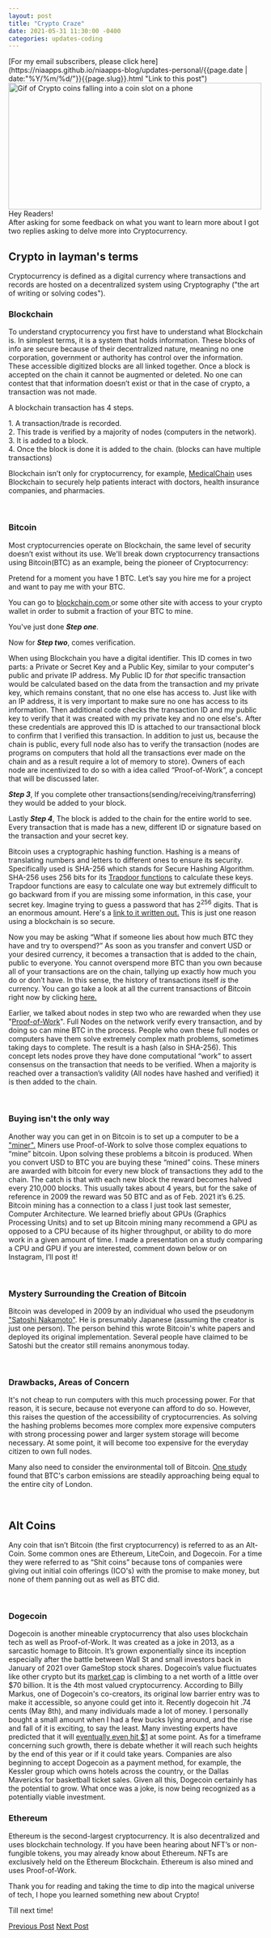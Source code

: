 ```yaml
---
layout: post
title: "Crypto Craze"
date: 2021-05-31 11:30:00 -0400
categories: updates-coding
---
```


 <meta name="description" content="Learn about Crypto!">
<!-- Need to copy/paste to each post: Don't forget to change updates-personal or updates-coding-->
<div class="feed" markdown="1">
 [For my email subscribers, please click here](https://niaapps.github.io/niaapps-blog/updates-personal/{{page.date | date:"%Y/%m/%d/"}}{{page.slug}}.html "Link to this post")
</div>

<div class="scale-img">
<img src="https://assets.ozy.com/ozy-prod/2021/05/cryptolead.gif" alt="Gif of Crypto coins falling into a coin slot on a phone" width="500px" height="250px">
</div>
Hey Readers! <br>
After asking for some feedback on what you want to learn more about I got two replies asking to delve more into Cryptocurrency. 

## Crypto in layman's terms
Cryptocurrency is defined as a digital currency where transactions and records are hosted on a decentralized system using Cryptography ("the art of writing or solving codes").

### Blockchain
To understand cryptocurrency you first have to understand what Blockchain is. In simplest terms, it is a system that holds information. These blocks of info are secure because of their decentralized nature, meaning no one corporation, government or authority has control over the information. These accessible digitized blocks are all linked together. Once a block is accepted on the chain it cannot be augmented or deleted. No one can contest that that information doesn’t exist or that in the case of crypto, a transaction was not made.

A blockchain transaction has 4 steps.   
<div>
    1. A transaction/trade is recorded.
    <br>
    2. This trade is verified by a majority of nodes (computers in the network). 
    <br>
    3. It is added to a block.
    <br>
    4. Once the block is done it is added to the chain. (blocks can have multiple transactions)
   
</div>

 Blockchain isn’t only for cryptocurrency, for example, <a href="https://youtu.be/CsxjlsBYmrI" target="_blank" title="Medical Chain video explaining MedicalChain">MedicalChain</a> uses Blockchain to securely help patients interact with doctors, health insurance companies, and pharmacies.

<br>

### Bitcoin

Most cryptocurrencies operate on Blockchain, the same level of security doesn’t exist without its use. We'll break down cryptocurrency transactions using Bitcoin(BTC) as an example, being the pioneer of Cryptocurrency:

Pretend for a moment you have 1 BTC. Let’s say you hire me for a project and want to pay me with your BTC.

You can go to <a href="https://www.blockchain.com/" target="_blank" title="Blockchain.com a trading platform">blockchain.com </a> or some other site with access to your crypto wallet in order to submit a fraction of your BTC to mine.

You've just done **_Step one_**.

Now for **_Step two_**, comes verification.

When using Blockchain you have a digital identifier. This ID comes in two parts: a Private or Secret Key and a Public Key, similar to your computer's public and private IP address. My Public ID for *that* specific transaction would be calculated based on the data from the transaction and my private key, which remains constant, that no one else has access to. Just like with an IP address, it is very important to make sure no one has access to its information. Then additional code checks the transaction ID and my public key to verify that it was created with my private key and no one else's. After these credentials are approved this ID is attached to our transactional block to confirm that I verified this transaction. In addition to just us, because the chain is public, every full node also has to verify the transaction (nodes are programs on computers that hold all the transactions ever made on the chain and as a result require a lot of memory to store). Owners of each node are incentivized to do so with a idea called “Proof-of-Work”, a concept that will be discussed later.

**_Step 3_**, If you complete other transactions(sending/receiving/transferring) they would be added to your block.

Lastly **_Step 4_**, The block is added to the chain for the entire world to see. Every transaction that is made has a new, different ID or signature based on the transaction and your secret key.

Bitcoin uses a cryptographic hashing function. Hashing is a means of translating numbers and letters to different ones to ensure its security. Specifically used is SHA-256 which stands for Secure Hashing Algorithm. SHA-256 uses 256 bits for its <a href="https://crypto.stackexchange.com/questions/10087/what-is-the-meaning-of-trapdoor-in-cryptography" target="_blank" title="An explanation on Trapdoor functions">Trapdoor functions</a> to calculate these keys. Trapdoor functions are easy to calculate one way but extremely difficult to go backward from if you are missing some information, in this case, your secret key. Imagine trying to guess a password that has 2<sup>256</sup> digits. That is an enormous amount. Here's a 
<a href="https://www.google.com/search?client=firefox-b-1-d&q=2%5E256+full+number" target="_blank" title="2^256 written out">link to it written out.</a> This is just one reason using a blockchain is so secure.

Now you may be asking “What if someone lies about how much BTC they have and try to overspend?” As soon as you transfer and convert USD or your desired currency, it becomes a transaction that is added to the chain, public to everyone. You cannot overspend more BTC than you own because all of your transactions are on the chain, tallying up exactly how much you do or don’t have. In this sense, the history of transactions itself *is* the currency. You can go take a look at all the current transactions of Bitcoin right now by clicking <a href="https://www.blockchain.com/explorer" target="_blank" title="Blockchain explorer">here.</a>

Earlier, we talked about nodes in step two who are rewarded when they use "<a href="https://www.investopedia.com/terms/p/proof-work.asp" target="_blank" title="Investopedia article about POW">Proof-of-Work</a>". Full Nodes on the network verify every transaction, and by doing so can mine BTC in the process. People who own these full nodes or computers have them solve extremely complex math problems, sometimes taking days to complete. The result is a hash (also in SHA-256). This concept lets nodes prove they have done computational “work” to assert consensus on the transaction that needs to be verified. When a majority is reached over a transaction’s validity (All nodes have hashed and verified) it is then added to the chain.
<p id="GPU">
<br>


<h3>Buying isn't the only way</h3> 

Another way you can get in on Bitcoin is to set up a computer to be a <a href="https://www.investopedia.com/terms/b/bitcoin-mining.asp" target="_blank" title="Investopedia article about BTC mining">"miner".</a> Miners use Proof-of-Work to solve those complex equations to “mine” bitcoin. Upon solving these problems a bitcoin is produced. When you convert USD to BTC you are buying these “mined” coins. These miners are awarded with bitcoin for every new block of transactions they add to the chain. The catch is that with each new block the reward becomes halved every 210,000 blocks. This usually takes about 4 years, but for the sake of reference in 2009 the reward was 50 BTC and as of Feb. 2021 it’s 6.25. Bitcoin mining has a connection to a class I just took last semester, Computer Architecture. We learned briefly about GPUs (Graphics Processing Units) and to set up Bitcoin mining many recommend a GPU as opposed to a CPU because of its higher throughput, or ability to do more work in a given amount of time. I made a presentation on a study comparing a CPU and GPU if you are interested, comment down below or on Instagram, I’ll post it!
</p>
<br>

### Mystery Surrounding the Creation of Bitcoin
Bitcoin was developed in 2009 by an individual who used the pseudonym <a href="https://en.wikipedia.org/wiki/Satoshi_Nakamoto" target="_blank" title="Wiki about Mr. Nakamoto">"Satoshi Nakamoto"</a>. He is presumably Japanese  (assuming the creator is just one person). The person behind this wrote Bitcoin's white papers and deployed its original implementation. Several people have claimed to be Satoshi but the creator still remains anonymous today. 

<br>

### Drawbacks, Areas of Concern
It's not cheap to run computers with this much processing power. For that reason, it is secure, because not everyone can afford to do so. However, this raises the question of the accessibility of cryptocurrencies. As solving the hashing problems becomes more complex more expensive computers with strong processing power and larger system storage will become necessary. At some point, it will become too expensive for the everyday citizen to own full nodes.

Many also need to consider the environmental toll of Bitcoin. <a href="https://www.cbsnews.com/news/bitcoin-carbon-footprint-is-skyrocketing-along-with-its-price/" target="_blank" title="CBS article about BTC and carbon emissions">One </a><a href="https://www.cell.com/joule/fulltext/S2542-4351(21)00083-0" target="_blank" title="Link to the study">study</a> found that BTC's carbon emissions are steadily approaching being equal to the entire city of London. 

<br>

## Alt Coins
Any coin that isn’t Bitcoin (the first cryptocurrency) is referred to as an Alt-Coin. Some common ones are Ethereum, LiteCoin, and Dogecoin. For a time they were referred to as “Shit coins” because tons of companies were giving out initial coin offerings (ICO's) with the promise to make money, but none of them panning out as well as BTC did.

<br>

### Dogecoin
Dogecoin is another mineable cryptocurrency that also uses blockchain tech as well as Proof-of-Work. It was created as a joke in 2013, as a sarcastic homage to Bitcoin. It’s grown exponentially since its inception especially after the battle between Wall St and small investors back in January of 2021 over GameStop stock shares. Dogecoin’s value fluctuates like other crypto but its <a href="https://www.prnewswire.com/news-releases/dogecoins-market-cap-north-of-70-billion-makes-it-the-fourth-most-valued-coin-301300602.html" target="_blank" title="Article about Dogecoin's market capitalization">market cap</a> is climbing to a net worth of a little over $70 billion. It is the 4th most valued cryptocurrency. According to Billy Markus, one of Dogecoin's co-creators, its original low barrier entry was to make it accessible, so anyone could get into it. Recently dogecoin hit .74 cents (May 8th), and many individuals made a lot of money. I personally bought a small amount when I had a few bucks lying around, and the rise and fall of it is exciting, to say the least. Many investing experts have predicted that it will <a href="https://capital.com/dogecoin-price-prediction-all-the-way-up-to-1-usd" target="_blank" title="Capital.com article about Dogecoin">eventually even hit $1</a> at some point. As for a timeframe concerning such growth, there is debate whether it will reach such heights by the end of this year or if it could take years. Companies are also beginning to accept Dogecoin as a payment method, for example, the Kessler group which owns hotels across the country, or the Dallas Mavericks for basketball ticket sales. Given all this, Dogecoin certainly has the potential to grow. What once was a joke, is now being recognized as a potentially viable investment. 
<br>

### Ethereum
Ethereum is the second-largest cryptocurrency. It is also decentralized and uses blockchain technology. If you have been hearing about NFT’s or non-fungible tokens, you may already know about Ethereum. NFTs are exclusively held on the Ethereum Blockchain. Ethereum is also mined and uses Proof-of-Work.


Thank you for reading and taking the time to dip into the magical universe of tech, I hope you learned something new about Crypto!

Till next time!

<div class="button-post">
    <a href="https://niaapps.github.io/niaapps-blog/updates-coding/2021/05/26/CUNY-Hackathon.html" class="post-button" id="button-nxt">Previous Post</a>
    <a href="https://niaapps.github.io/niaapps-blog/updates-personal/2021/06/04/Culture-Dip.html" class="post-button" id="button-nxt">Next Post</a>
  </div>




